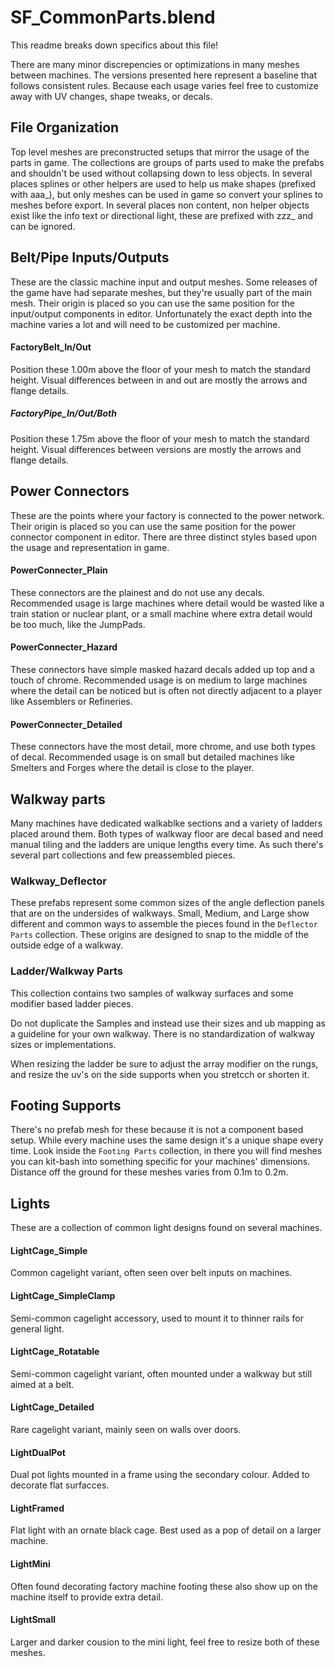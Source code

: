 # SF_CommonParts.blend
This readme breaks down specifics about this file!

There are many minor discrepencies or optimizations in many meshes between machines.
The versions presented here represent a baseline that follows consistent rules.
Because each usage varies feel free to customize away with UV changes, shape tweaks, or decals.

## File Organization
Top level meshes are preconstructed setups that mirror the usage of the parts in game.
The collections are groups of parts used to make the prefabs and shouldn't be used without collapsing down to less objects.
In several places splines or other helpers are used to help us make shapes (prefixed with aaa_), but only meshes can be used in game so convert your splines to meshes before export.
In several places non content, non helper objects exist like the info text or directional light, these are prefixed with zzz_ and can be ignored.

## Belt/Pipe Inputs/Outputs
These are the classic machine input and output meshes.
Some releases of the game have had separate meshes, but they're usually part of the main mesh.
Their origin is placed so you can use the same position for the input/output components in editor.
Unfortunately the exact depth into the machine varies a lot and will need to be customized per machine.

#### FactoryBelt_In/Out
Position these 1.00m above the floor of your mesh to match the standard height.
Visual differences between in and out are mostly the arrows and flange details.

##### FactoryPipe_In/Out/Both
Position these 1.75m above the floor of your mesh to match the standard height.
Visual differences between versions are mostly the arrows and flange details.

## Power Connectors
These are the points where your factory is connected to the power network.
Their origin is placed so you can use the same position for the power connector component in editor.
There are three distinct styles based upon the usage and representation in game.

#### PowerConnecter_Plain
These connectors are the plainest and do not use any decals.
Recommended usage is large machines where detail would be wasted like a train station or nuclear plant, or a small machine where extra detail would be too much, like the JumpPads.

#### PowerConnecter_Hazard
These connectors have simple masked hazard decals added up top and a touch of chrome.
Recommended usage is on medium to large machines where the detail can be noticed but is often not directly adjacent to a player like Assemblers or Refineries.

#### PowerConnecter_Detailed
These connectors have the most detail, more chrome, and use both types of decal.
Recommended usage is on small but detailed machines like Smelters and Forges where the detail is close to the player.

## Walkway parts
Many machines have dedicated walkablke sections and a variety of ladders placed around them. Both types of walkway floor are decal based and need manual tiling and the ladders are unique lengths every time. As such there's several part collections and few preassembled pieces.

### Walkway_Deflector
These prefabs represent some common sizes of the angle deflection panels that are on the undersides of walkways. Small, Medium, and Large show different and common ways to assemble the pieces found in the `Deflector Parts` collection. These origins are designed to snap to the middle of the outside edge of a walkway.

### Ladder/Walkway Parts
This collection contains two samples of walkway surfaces and some modifier based ladder pieces.

Do not duplicate the Samples and instead use their sizes and ub mapping as a guideline for your own walkway. There is no standardization of walkway sizes or implementations.

When resizing the ladder be sure to adjust the array modifier on the rungs, and resize the uv's on the side supports when you stretcch or shorten it.

## Footing Supports
There's no prefab mesh for these because it is not a component based setup. While every machine uses the same design it's a unique shape every time.
Look inside the `Footing Parts` collection, in there you will find meshes you can kit-bash into something specific for your machines' dimensions.
Distance off the ground for these meshes varies from 0.1m to 0.2m.

## Lights
These are a collection of common light designs found on several machines.

#### LightCage_Simple
Common cagelight variant, often seen over belt inputs on machines.

#### LightCage_SimpleClamp
Semi-common cagelight accessory, used to mount it to thinner rails for general light.

#### LightCage_Rotatable
Semi-common cagelight variant, often mounted under a walkway but still aimed at a belt.

#### LightCage_Detailed
Rare cagelight variant, mainly seen on walls over doors.

#### LightDualPot
Dual pot lights mounted in a frame using the secondary colour. Added to decorate flat surfacces.

#### LightFramed
Flat light with an ornate black cage. Best used as a pop of detail on a larger machine.

#### LightMini
Often found decorating factory machine footing these also show up on the machine itself to provide extra detail.

#### LightSmall
Larger and darker cousion to the mini light, feel free to resize both of these meshes.
